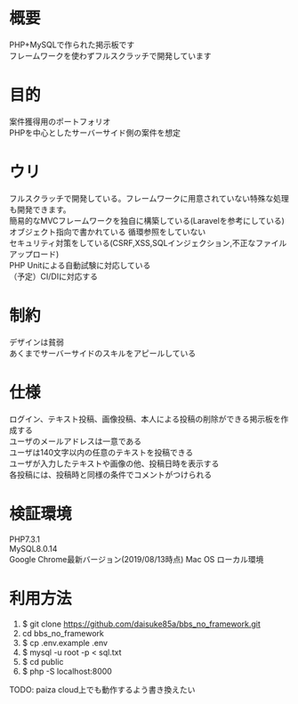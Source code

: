 # 概要
PHP+MySQLで作られた掲示板です  
フレームワークを使わずフルスクラッチで開発しています  

# 目的
案件獲得用のポートフォリオ  
PHPを中心としたサーバーサイド側の案件を想定

# ウリ
フルスクラッチで開発している。フレームワークに用意されていない特殊な処理も開発できます。  
簡易的なMVCフレームワークを独自に構築している(Laravelを参考にしている)  
オブジェクト指向で書かれている
循環参照をしていない  
セキュリティ対策をしている(CSRF,XSS,SQLインジェクション,不正なファイルアップロード)  
PHP Unitによる自動試験に対応している  
（予定）CI/DIに対応する  

# 制約
デザインは貧弱  
あくまでサーバーサイドのスキルをアピールしている

# 仕様
ログイン、テキスト投稿、画像投稿、本人による投稿の削除ができる掲示板を作成する  
ユーザのメールアドレスは一意である  
ユーザは140文字以内の任意のテキストを投稿できる  
ユーザが入力したテキストや画像の他、投稿日時を表示する  
各投稿には、投稿時と同様の条件でコメントがつけられる  

# 検証環境
PHP7.3.1  
MySQL8.0.14  
Google Chrome最新バージョン(2019/08/13時点)
Mac OS ローカル環境

# 利用方法
1. $ git clone https://github.com/daisuke85a/bbs_no_framework.git
2. cd bbs_no_framework
3. $ cp .env.example .env
4. $ mysql -u root -p < sql.txt
5. $ cd public
6. $ php -S localhost:8000

TODO: paiza cloud上でも動作するよう書き換えたい